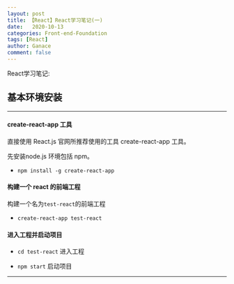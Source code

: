 ```yaml
---
layout: post
title: 【React】React学习笔记(一)
date:   2020-10-13
categories: Front-end-Foundation
tags: [React]
author: Ganace
comment: false
---
```


React学习笔记:


## 基本环境安装


---

#### create-react-app 工具

直接使用 React.js 官网所推荐使用的工具 create-react-app 工具。

先安装node.js 环境包括 npm。

- `npm install -g create-react-app`

#### 构建一个 react 的前端工程

构建一个名为`test-react`的前端工程

- `create-react-app test-react`

#### 进入工程并启动项目

- `cd test-react` 进入工程

- `npm start` 启动项目

---
